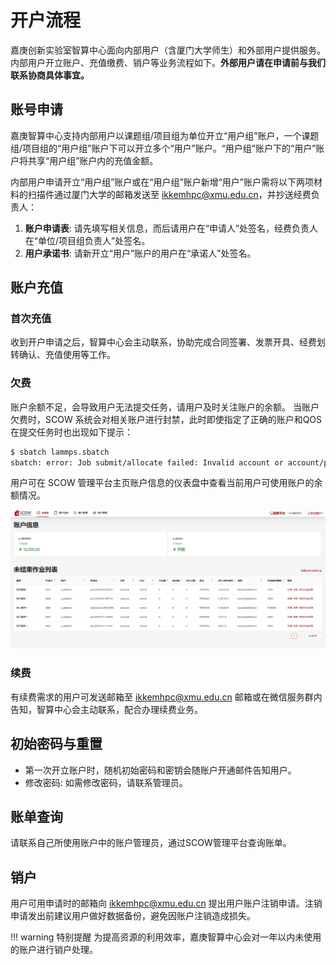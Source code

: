 # 开户流程

嘉庚创新实验室智算中心面向内部用户（含厦门大学师生）和外部用户提供服务。
内部用户开立账户、充值缴费、销户等业务流程如下。**外部用户请在申请前与我们联系协商具体事宜。**

## 账号申请

嘉庚智算中心支持内部用户以课题组/项目组为单位开立“用户组”账户，一个课题组/项目组的“用户组”账户下可以开立多个“用户”账户。“用户组”账户下的“用户”账户将共享“用户组”账户内的充值金额。

内部用户申请开立“用户组”账户或在“用户组”账户新增“用户”账户需将以下两项材料的扫描件通过厦门大学的邮箱发送至 [ikkemhpc@xmu.edu.cn](mailto:ikkemhpc@xmu.edu.cn)，并抄送经费负责人：

1. **账户申请表**: 请先填写相关信息，而后请用户在“申请人”处签名，经费负责人在“单位/项目组负责人”处签名。
2. **用户承诺书**: 请新开立“用户”账户的用户在“承诺人”处签名。

## 账户充值

### 首次充值

收到开户申请之后，智算中心会主动联系，协助完成合同签署、发票开具、经费划转确认、充值使用等工作。

### 欠费

账户余额不足，会导致用户无法提交任务，请用户及时关注账户的余额。
当账户欠费时，SCOW 系统会对相关账户进行封禁，此时即使指定了正确的账户和QOS在提交任务时也出现如下提示：

```bash
$ sbatch lammps.sbatch
sbatch: error: Job submit/allocate failed: Invalid account or account/partition combination specified
```

用户可在 SCOW 管理平台主页账户信息的仪表盘中查看当前用户可使用账户的余额情况。

![余额情况](../_images/scow/image17.png)

### 续费

有续费需求的用户可发送邮箱至 [ikkemhpc@xmu.edu.cn](mailto:ikkemhpc@xmu.edu.cn) 邮箱或在微信服务群内告知，智算中心会主动联系，配合办理续费业务。

## 初始密码与重置

- 第一次开立账户时，随机初始密码和密钥会随账户开通邮件告知用户。
- 修改密码: 如需修改密码，请联系管理员。

## 账单查询

请联系自己所使用账户中的账户管理员，通过SCOW管理平台查询账单。

## 销户

用户可用申请时的邮箱向 [ikkemhpc@xmu.edu.cn](mailto:ikkemhpc@xmu.edu.cn) 提出用户账户注销申请。注销申请发出前建议用户做好数据备份，避免因账户注销造成损失。

!!! warning 特别提醒
    为提高资源的利用效率，嘉庚智算中心会对一年以内未使用的账户进行销户处理。
